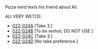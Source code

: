 Pizza nerd texts his friend about Ali.

ALI VERY WET(3).

* [022-024A](022-024A--Take03--.md) [Take 3.]
* [022-024B](022-024B--DONTUSE--.md) [To be reshot; DO NOT USE.]
* [022-024C](022-024C--Take03--.md) [Take 3.]
* [022-024D](022-024D--NoPref.--.md) [No take preference.]
